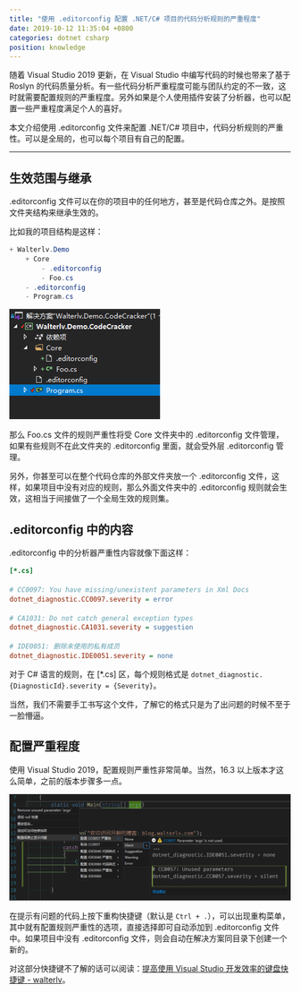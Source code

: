 ```yaml
---
title: "使用 .editorconfig 配置 .NET/C# 项目的代码分析规则的严重程度"
date: 2019-10-12 11:35:04 +0800
categories: dotnet csharp
position: knowledge
---
```


随着 Visual Studio 2019 更新，在 Visual Studio 中编写代码的时候也带来了基于 Roslyn 的代码质量分析。有一些代码分析严重程度可能与团队约定的不一致，这时就需要配置规则的严重程度。另外如果是个人使用插件安装了分析器，也可以配置一些严重程度满足个人的喜好。

本文介绍使用 .editorconfig 文件来配置 .NET/C# 项目中，代码分析规则的严重性。可以是全局的，也可以每个项目有自己的配置。

---

<div id="toc"></div>

## 生效范围与继承

.editorconfig 文件可以在你的项目中的任何地方，甚至是代码仓库之外。是按照文件夹结构来继承生效的。

比如我的项目结构是这样：

```powershell
+ Walterlv.Demo
    + Core
        - .editorconfig
        - Foo.cs
    - .editorconfig
    - Program.cs
```

![项目结构](/static/posts/2019-10-12-11-14-12.png)

那么 Foo.cs 文件的规则严重性将受 Core 文件夹中的 .editorconfig 文件管理，如果有些规则不在此文件夹的 .editorconfig 里面，就会受外层 .editorconfig 管理。

另外，你甚至可以在整个代码仓库的外部文件夹放一个 .editorconfig 文件，这样，如果项目中没有对应的规则，那么外面文件夹中的 .editorconfig 规则就会生效，这相当于间接做了一个全局生效的规则集。

## .editorconfig 中的内容

.editorconfig 中的分析器严重性内容就像下面这样：

```ini
[*.cs]

# CC0097: You have missing/unexistent parameters in Xml Docs
dotnet_diagnostic.CC0097.severity = error

# CA1031: Do not catch general exception types
dotnet_diagnostic.CA1031.severity = suggestion

# IDE0051: 删除未使用的私有成员
dotnet_diagnostic.IDE0051.severity = none
```

对于 C# 语言的规则，在 [*.cs] 区，每个规则格式是 `dotnet_diagnostic.{DiagnosticId}.severity = {Severity}`。

当然，我们不需要手工书写这个文件，了解它的格式只是为了出问题的时候不至于一脸懵逼。

## 配置严重程度

使用 Visual Studio 2019，配置规则严重性非常简单。当然，16.3 以上版本才这么简单，之前的版本步骤多一点。

![配置规则严重性](/static/posts/2019-10-12-11-32-25.png)

在提示有问题的代码上按下重构快捷键（默认是 `Ctrl + .`），可以出现重构菜单，其中就有配置规则严重性的选项，直接选择即可自动添加到 .editorconfig 文件中。如果项目中没有 .editorconfig 文件，则会自动在解决方案同目录下创建一个新的。

对这部分快捷键不了解的话可以阅读：[提高使用 Visual Studio 开发效率的键盘快捷键 - walterlv](/post/keyboard-shortcuts-to-improve-the-efficiency-of-visual-studio.html)。
